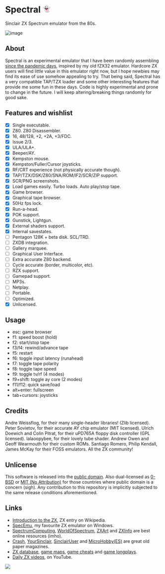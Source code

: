 # Spectral <img src="src/res/img/noto_1f47b.png" width="5%" height="5%" />
Sinclair ZX Spectrum emulator from the 80s.

![image](https://github.com/r-lyeh/spectral/assets/35402248/8ae5f8d4-0a7c-41ee-9112-2e86bacdb262)

## About
Spectral is an experimental emulator that I have been randomly assembling [since the pandemic days](https://twitter.com/r_rlyeh/status/1280964279903158273), inspired by my old fZX32 emulator.
Hardcore ZX users will find little value in this emulator right now, but I hope newbies may find its ease of use somehow appealing to try.
That being said, Spectral has a very compatible TAP/TZX loader and some other interesting features that provide me some fun in these days.
Code is highly experimental and prone to change in the future. I will keep altering/breaking things randomly for good sake.

## Features and wishlist
- [x] Single executable.
- [x] Z80. Z80 Disassembler.
- [x] 16, 48/128, +2, +2A, +3/FDC.
- [x] Issue 2/3.
- [x] ULA/ULA+.
- [x] Beeper/AY.
- [x] Kempston mouse. <!-- @todo: AMX mouse.-->
- [x] Kempston/Fuller/Cursor joysticks.
- [x] RF/CRT experience (not physically accurate though).
- [x] TAP/TZX/DSK/Z80/SNA/ROM/IF2/SCR/ZIP support. <!-- @todo: tzx info on window title -->
- [x] SCR/PNG screenshots.
- [x] Load games easily. Turbo loads. Auto play/stop tape.
- [x] Game browser. <!-- @todo: rewrite this -->
- [x] Graphical tape browser.
- [x] 50Hz fps lock.
- [x] Run-a-head.
- [x] POK support.  <!-- @todo: cheats finder --> 
- [x] Gunstick, Lightgun. <!-- Cheetah Defender Lightgun, Magnum Light Phaser, Stack Light Rifle -->
- [x] External shaders support.
- [x] Internal savestates.
- [ ] Pentagon 128K + beta disk. SCL/TRD.
- [ ] ZXDB integration.
- [ ] Gallery marquee. <!-- Flex. Tape cases. ZX catalog on demand. -->
- [ ] Graphical User Interface. <!-- mouse driven -->
- [ ] Extra accurate Z80 backend. <!-- @todo: contended mem, contended ports, memptr, snow, Q, floating bus (+2a/+3) -->
- [ ] Cycle accurate (border, multicolor, etc).
- [ ] RZX support. <!-- @todo: rzx loadsave http://ramsoft.bbk.org.omegahg.com/rzxform.html -->
- [ ] Gamepad support. <!-- Invert joystick/mouse axes/buttons -->
- [ ] MP3s.
- [ ] Netplay.
- [ ] Portable.
- [ ] Optimized.
- [x] Unlicensed.

## Usage
- esc: game browser
- f1: speed boost (hold)
- f2: start/stop tape
- f3/f4: rewind/advance tape
- f5: restart
- f6: toggle input latency (runahead)
- f7: toggle tape polarity
- f8: toggle tape speed
- f9: toggle tv/rf (4 modes)
- f9+shift: toggle ay core (2 modes)
- f11/f12: quick save/load
- alt+enter: fullscreen
- tab+cursors: joysticks

## Credits
Andre Weissflog, for their many single-header libraries! (Zlib licensed). Peter Sovietov, for their accurate AY chip emulator (MIT licensed). Ulrich Doewich and Colin Pitrat, for their uPD765A floppy disk controller (GPL licensed). lalaoopybee, for their lovely tube shader. Andrew Owen and Geoff Wearmouth for their custom ROMs. Santiago Romero, Philip Kendall, James McKay for their FOSS emulators. All the ZX community!

## Unlicense
This software is released into the [public domain](https://unlicense.org/). Also dual-licensed as [0-BSD](https://opensource.org/licenses/0BSD) or [MIT (No Attribution)](https://github.com/aws/mit-0) for those countries where public domain is a concern (sigh). Any contribution to this repository is implicitly subjected to the same release conditions aforementioned.

## Links
- [Introduction to the ZX](https://en.wikipedia.org/wiki/ZX_Spectrum), ZX entry on Wikipedia.
- [SpecEmu](https://specemu.zxe.io/), my favourite ZX emulator on Windows.
- [SpectrumComputing](https://spectrumcomputing.co.uk/), [WorldOfSpectrum](https://worldofspectrum.net/), [ZXArt](https://zxart.ee/) and [ZXInfo](https://zxinfo.dk/) are best online resources (imho).
- [Crash](https://archive.org/details/crash-magazine), [YourSinclair](https://archive.org/details/your-sinclair-magazine), [SinclairUser](https://archive.org/details/sinclair-user-magazine) and [MicroHobby(ES)](https://archive.org/details/microhobby-magazine) are great old paper magazines.
- [ZX database](https://github.com/zxdb/ZXDB), [game maps](https://maps.speccy.cz/), [game cheats](https://www.the-tipshop.co.uk/) and [game longplays](https://www.youtube.com/@rzxarchive).
- [Daily ZX videos](https://www.youtube.com/results?search_query=zx+spectrum&sp=CAI%253D), on YouTube.

[![](https://github.com/r-lyeh/Spectral/actions/workflows/build.yml/badge.svg)](https://github.com/r-lyeh/Spectral/actions/workflows/build.yml)
